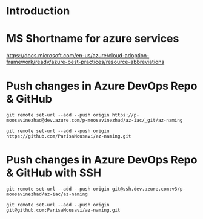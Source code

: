 # Introduction 

# MS Shortname for azure services
https://docs.microsoft.com/en-us/azure/cloud-adoption-framework/ready/azure-best-practices/resource-abbreviations

# Push changes in Azure DevOps Repo & GitHub
```
git remote set-url --add --push origin https://p-moosavinezhad@dev.azure.com/p-moosavinezhad/az-iac/_git/az-naming

git remote set-url --add --push origin https://github.com/ParisaMousavi/az-naming.git
```

# Push changes in Azure DevOps Repo & GitHub with SSH
```
git remote set-url --add --push origin git@ssh.dev.azure.com:v3/p-moosavinezhad/az-iac/az-naming

git remote set-url --add --push origin git@github.com:ParisaMousavi/az-naming.git
```